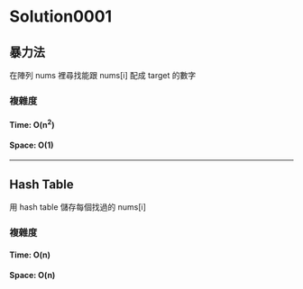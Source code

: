 # Solution0001

## 暴力法

在陣列 nums 裡尋找能跟 nums[i] 配成 target 的數字

### 複雜度

#### Time: O(n<sup>2</sup>)

#### Space: O(1)

---

## Hash Table

用 hash table 儲存每個找過的 nums[i]

### 複雜度

#### Time: O(n)

#### Space: O(n)